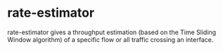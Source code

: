 # rate-estimator
rate-estimator gives a throughput estimation (based on the Time Sliding Window algorithm) of a specific flow or all traffic crossing an interface.
